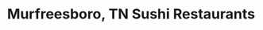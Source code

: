 ---
layout: city
title: Murfreesboro, TN Sushi Restaurants
permalink: /tennessee/murfreesboro/
stateAbbr: TN
stateName: Tennessee
cityName: Murfreesboro

---